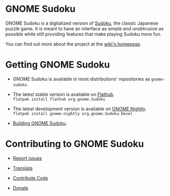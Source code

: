 # GNOME Sudoku

GNOME Sudoku is a digitalized version of [Sudoku](https://en.wikipedia.org/wiki/Sudoku), the classic Japanese puzzle game. It is meant to have an interface as simple and unobtrusive as possible while still providing features that make playing Sudoku more fun.

You can find out more about the project at the [wiki's homepage](https://gitlab.gnome.org/GNOME/gnome-sudoku/-/wikis/home).

# Getting GNOME Sudoku

- GNOME Sudoku is available in most distributions' repositories as `gnome-sudoku`.

- The latest stable version is available on [Flathub](https://flathub.org/apps/org.gnome.Sudoku).  
`flatpak install flathub org.gnome.Sudoku`

- The latest development version is available on [GNOME Nightly](https://nightly.gnome.org/).  
`flatpak install gnome-nightly org.gnome.Sudoku.Devel`

- [Building GNOME Sudoku](https://gitlab.gnome.org/GNOME/gnome-sudoku/-/wikis/build).

# Contributing to GNOME Sudoku

- [Report issues](https://gitlab.gnome.org/GNOME/gnome-sudoku/issues/)

- [Translate](https://l10n.gnome.org/module/gnome-sudoku/)

- [Contribute Code](https://gitlab.gnome.org/GNOME/gnome-sudoku/-/wikis/code)

- [Donate](https://www.gnome.org/donate/)
